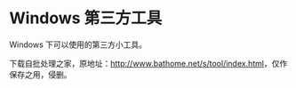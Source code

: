 # Windows 第三方工具
Windows 下可以使用的第三方小工具。

下载自批处理之家，原地址：<http://www.bathome.net/s/tool/index.html>，仅作保存之用，侵删。
